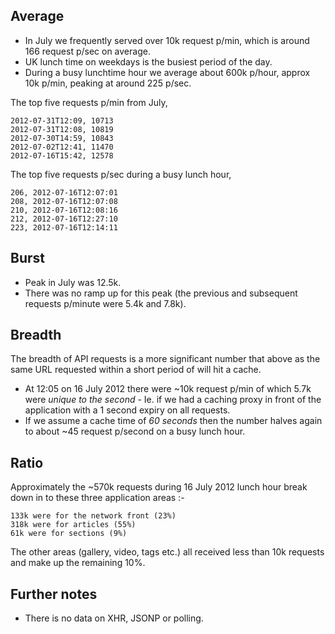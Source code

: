 Average
-------

- In July we frequently served over 10k request p/min, which is around 166 request p/sec on average.
- UK lunch time on weekdays is the busiest period of the day.
- During a busy lunchtime hour we average about 600k p/hour, approx 10k p/min, peaking at around 225 p/sec.

The top five requests p/min from July,

```
2012-07-31T12:09, 10713
2012-07-31T12:08, 10819
2012-07-30T14:59, 10843
2012-07-02T12:41, 11470
2012-07-16T15:42, 12578
```

The top five requests p/sec during a busy lunch hour,

```
206, 2012-07-16T12:07:01
208, 2012-07-16T12:07:08
210, 2012-07-16T12:08:16
212, 2012-07-16T12:27:10
223, 2012-07-16T12:14:11
```

Burst
-----

- Peak in July was 12.5k.
- There was no ramp up for this peak (the previous and subsequent requests p/minute were 5.4k and 7.8k).

Breadth
-------

The breadth of API requests is a more significant number that above as the same URL requested within a short period of will hit a cache.
 
- At 12:05 on 16 July 2012 there were ~10k request p/min of which 5.7k were *unique to the second* - Ie. if we had a caching proxy in front of the application with a 1 second expiry on all requests.
- If we assume a cache time of *60 seconds* then the number halves again to about ~45 request p/second on a busy lunch hour.

Ratio
-----

Approximately the ~570k requests during 16 July 2012 lunch hour break down in to these three application areas :-

```
133k were for the network front (23%)
318k were for articles (55%)
61k were for sections (9%)
```

The other areas (gallery, video, tags etc.) all received less than 10k requests and make up the remaining 10%.

Further notes
-------------

- There is no data on XHR, JSONP or polling.
